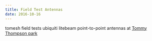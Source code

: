 ```yaml
---
title: Field Test Antennas
date: 2016-10-16
---
```


tomesh field tests ubiquiti litebeam point-to-point antennas at [Tommy Thompson park](#)
